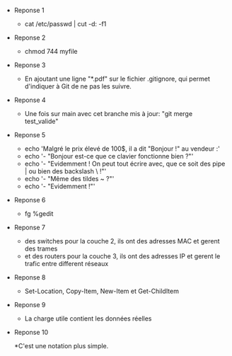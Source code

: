* Reponse 1
  
  * cat /etc/passwd | cut -d: -f1
* Reponse 2

  * chmod 744 myfile

* Reponse 3

  * En ajoutant une ligne "*.pdf" sur le fichier .gitignore, qui permet d'indiquer à Git de ne pas les suivre. 
    
* Reponse 4

  * Une fois sur main avec cet branche mis à jour: "git merge test_valide"
  
* Reponse 5

   * echo 'Malgré le prix élevé de 100$, il a dit "Bonjour !" au vendeur :'
  * echo '- "Bonjour est-ce que ce clavier fonctionne bien ?"'
  * echo '- "Evidemment ! On peut tout écrire avec, que ce soit des pipe | ou bien des backslash \\ !"'
  * echo '- "Même des tildes ~ ?"'
  * echo '- "Evidemment !"'
* Reponse 6

  * fg %gedit
  
* Reponse 7

  * des switches pour la couche 2, ils ont des adresses MAC et gerent des trames
  * et des routers pour la couche 3, ils ont des adresses IP et gerent le trafic entre different réseaux
    
* Reponse 8

  * Set-Location, Copy-Item, New-Item et Get-ChildItem
    
* Reponse 9

  * La charge utile contient les données réelles
    
* Reponse 10

  *C'est une notation plus simple.
